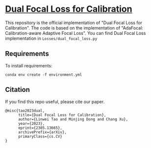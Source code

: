 # [Dual Focal Loss for Calibration]([url](https://arxiv.org/abs/2305.13665))

This repository is the official implementation of "Dual Focal Loss for Calibration". The code is based on the implementation of "AdaFocal: Calibration-aware Adaptive Focal Loss". You can find Dual Focal Loss implementation in `Losses/dual_focal_loss.py`

## Requirements

To install requirements:

```setup
conda env create -f environment.yml
```

## Citation
If you find this repo useful, please cite our paper.
```
@misc{tao2023dual,
      title={Dual Focal Loss for Calibration}, 
      author={Linwei Tao and Minjing Dong and Chang Xu},
      year={2023},
      eprint={2305.13665},
      archivePrefix={arXiv},
      primaryClass={cs.CV}
}
```
